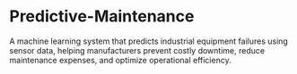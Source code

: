 # Predictive-Maintenance
A machine learning system that predicts industrial equipment failures using sensor data, helping manufacturers prevent costly downtime, reduce maintenance expenses, and optimize operational efficiency.
